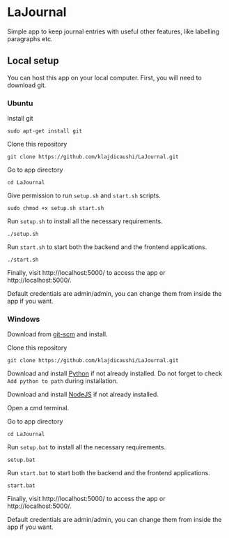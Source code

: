 # LaJournal
Simple app to keep journal entries with useful other features, like labelling paragraphs etc.

## Local setup
You can host this app on your local computer.
First, you will need to download git.

### Ubuntu
Install git
    
    sudo apt-get install git

Clone this repository

    git clone https://github.com/klajdicaushi/LaJournal.git

Go to app directory

    cd LaJournal

Give permission to run `setup.sh` and `start.sh` scripts.

    sudo chmod +x setup.sh start.sh

Run `setup.sh` to install all the necessary requirements.

    ./setup.sh

Run `start.sh` to start both the backend and the frontend applications.

    ./start.sh

Finally, visit http://localhost:5000/ to access the app or http://localhost:5000/.

Default credentials are admin/admin, you can change them from inside the app if you want.

### Windows 
Download from [git-scm](https://git-scm.com/downloads/win) and install.

Clone this repository

    git clone https://github.com/klajdicaushi/LaJournal.git

Download and install [Python](https://www.python.org/downloads/) if not already installed.
Do not forget to check `Add python to path` during installation.

Download and install [NodeJS](https://nodejs.org/en/download/current/) if not already installed.

Open a cmd terminal.

Go to app directory

    cd LaJournal

Run `setup.bat` to install all the necessary requirements.

    setup.bat

Run `start.bat` to start both the backend and the frontend applications.

    start.bat

Finally, visit http://localhost:5000/ to access the app or http://localhost:5000/.

Default credentials are admin/admin, you can change them from inside the app if you want.
